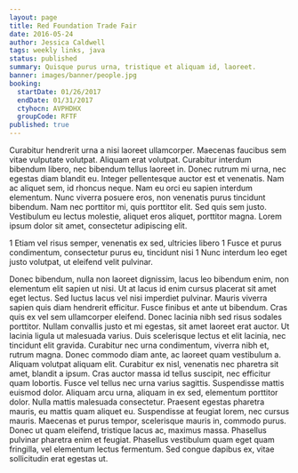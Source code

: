 ```yaml
---
layout: page
title: Red Foundation Trade Fair
date: 2016-05-24
author: Jessica Caldwell
tags: weekly links, java
status: published
summary: Quisque purus urna, tristique et aliquam id, laoreet.
banner: images/banner/people.jpg
booking:
  startDate: 01/26/2017
  endDate: 01/31/2017
  ctyhocn: AVPHDHX
  groupCode: RFTF
published: true
---
```

Curabitur hendrerit urna a nisi laoreet ullamcorper. Maecenas faucibus sem vitae vulputate volutpat. Aliquam erat volutpat. Curabitur interdum bibendum libero, nec bibendum tellus laoreet in. Donec rutrum mi urna, nec egestas diam blandit eu. Integer pellentesque auctor est et venenatis. Nam ac aliquet sem, id rhoncus neque. Nam eu orci eu sapien interdum elementum. Nunc viverra posuere eros, non venenatis purus tincidunt bibendum. Nam nec porttitor mi, quis porttitor elit. Sed quis sem justo. Vestibulum eu lectus molestie, aliquet eros aliquet, porttitor magna. Lorem ipsum dolor sit amet, consectetur adipiscing elit.

1 Etiam vel risus semper, venenatis ex sed, ultricies libero
1 Fusce et purus condimentum, consectetur purus eu, tincidunt nisi
1 Nunc interdum leo eget justo volutpat, ut eleifend velit pulvinar.

Donec bibendum, nulla non laoreet dignissim, lacus leo bibendum enim, non elementum elit sapien ut nisi. Ut at lacus id enim cursus placerat sit amet eget lectus. Sed luctus lacus vel nisi imperdiet pulvinar. Mauris viverra sapien quis diam hendrerit efficitur. Fusce finibus et ante ut bibendum. Cras quis ex vel sem ullamcorper eleifend. Donec lacinia nibh sed risus sodales porttitor. Nullam convallis justo et mi egestas, sit amet laoreet erat auctor. Ut lacinia ligula ut malesuada varius. Duis scelerisque lectus et elit lacinia, nec tincidunt elit gravida. Curabitur nec urna condimentum, viverra nibh et, rutrum magna. Donec commodo diam ante, ac laoreet quam vestibulum a. Aliquam volutpat aliquam elit. Curabitur ex nisl, venenatis nec pharetra sit amet, blandit a ipsum. Cras auctor massa id tellus suscipit, nec efficitur quam lobortis. Fusce vel tellus nec urna varius sagittis.
Suspendisse mattis euismod dolor. Aliquam arcu urna, aliquam in ex sed, elementum porttitor dolor. Nulla mattis malesuada consectetur. Praesent egestas pharetra mauris, eu mattis quam aliquet eu. Suspendisse at feugiat lorem, nec cursus mauris. Maecenas et purus tempor, scelerisque mauris in, commodo purus. Donec ut quam eleifend, tristique lacus ac, maximus massa. Phasellus pulvinar pharetra enim et feugiat. Phasellus vestibulum quam eget quam fringilla, vel elementum lectus fermentum. Sed congue dapibus ex, vitae sollicitudin erat egestas ut.

